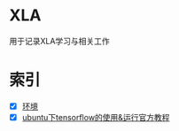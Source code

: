 # XLA
用于记录XLA学习与相关工作

# 索引
- [x] [环境](https://github.com/erguixieshen/XLA/blob/master/week1/%E7%8E%AF%E5%A2%83%E9%85%8D%E7%BD%AE.md)
- [x] [ubuntu下tensorflow的使用&运行官方教程](https://github.com/erguixieshen/XLA/blob/master/week1/tensorflow.md)